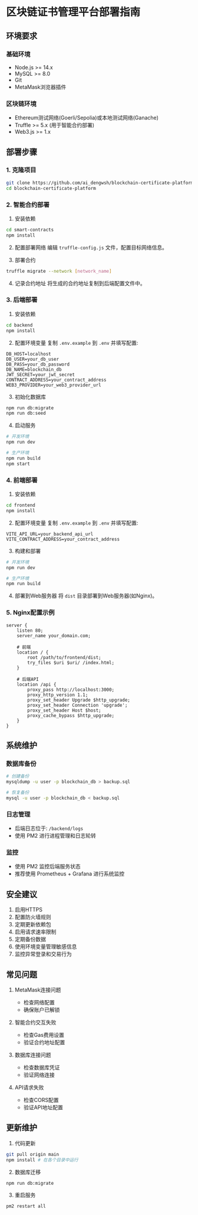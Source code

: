 # 区块链证书管理平台部署指南

## 环境要求

### 基础环境
- Node.js >= 14.x
- MySQL >= 8.0
- Git
- MetaMask浏览器插件

### 区块链环境
- Ethereum测试网络(Goerli/Sepolia)或本地测试网络(Ganache)
- Truffle >= 5.x (用于智能合约部署)
- Web3.js >= 1.x

## 部署步骤

### 1. 克隆项目
```bash
git clone https://github.com/ai_dengwsh/blockchain-certificate-platform.git
cd blockchain-certificate-platform
```

### 2. 智能合约部署

1. 安装依赖
```bash
cd smart-contracts
npm install
```

2. 配置部署网络
编辑 `truffle-config.js` 文件，配置目标网络信息。

3. 部署合约
```bash
truffle migrate --network [network_name]
```

4. 记录合约地址
将生成的合约地址复制到后端配置文件中。

### 3. 后端部署

1. 安装依赖
```bash
cd backend
npm install
```

2. 配置环境变量
复制 `.env.example` 到 `.env` 并填写配置:
```
DB_HOST=localhost
DB_USER=your_db_user
DB_PASS=your_db_password
DB_NAME=blockchain_db
JWT_SECRET=your_jwt_secret
CONTRACT_ADDRESS=your_contract_address
WEB3_PROVIDER=your_web3_provider_url
```

3. 初始化数据库
```bash
npm run db:migrate
npm run db:seed
```

4. 启动服务
```bash
# 开发环境
npm run dev

# 生产环境
npm run build
npm start
```

### 4. 前端部署

1. 安装依赖
```bash
cd frontend
npm install
```

2. 配置环境变量
复制 `.env.example` 到 `.env` 并填写配置:
```
VITE_API_URL=your_backend_api_url
VITE_CONTRACT_ADDRESS=your_contract_address
```

3. 构建和部署
```bash
# 开发环境
npm run dev

# 生产环境
npm run build
```

4. 部署到Web服务器
将 `dist` 目录部署到Web服务器(如Nginx)。

### 5. Nginx配置示例

```nginx
server {
    listen 80;
    server_name your_domain.com;

    # 前端
    location / {
        root /path/to/frontend/dist;
        try_files $uri $uri/ /index.html;
    }

    # 后端API
    location /api {
        proxy_pass http://localhost:3000;
        proxy_http_version 1.1;
        proxy_set_header Upgrade $http_upgrade;
        proxy_set_header Connection 'upgrade';
        proxy_set_header Host $host;
        proxy_cache_bypass $http_upgrade;
    }
}
```

## 系统维护

### 数据库备份
```bash
# 创建备份
mysqldump -u user -p blockchain_db > backup.sql

# 恢复备份
mysql -u user -p blockchain_db < backup.sql
```

### 日志管理
- 后端日志位于: `/backend/logs`
- 使用 PM2 进行进程管理和日志轮转

### 监控
- 使用 PM2 监控后端服务状态
- 推荐使用 Prometheus + Grafana 进行系统监控

## 安全建议

1. 启用HTTPS
2. 配置防火墙规则
3. 定期更新依赖包
4. 启用请求速率限制
5. 定期备份数据
6. 使用环境变量管理敏感信息
7. 监控异常登录和交易行为

## 常见问题

1. MetaMask连接问题
   - 检查网络配置
   - 确保账户已解锁

2. 智能合约交互失败
   - 检查Gas费用设置
   - 验证合约地址配置

3. 数据库连接问题
   - 检查数据库凭证
   - 验证网络连接

4. API请求失败
   - 检查CORS配置
   - 验证API地址配置

## 更新维护

1. 代码更新
```bash
git pull origin main
npm install # 在各个目录中运行
```

2. 数据库迁移
```bash
npm run db:migrate
```

3. 重启服务
```bash
pm2 restart all
```
